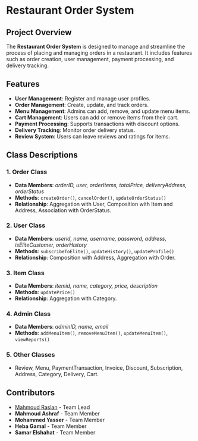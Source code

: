 # Restaurant Order System

## Project Overview
The **Restaurant Order System** is designed to manage and streamline the process of placing and managing orders in a restaurant. It includes features such as order creation, user management, payment processing, and delivery tracking.

## Features
- **User Management**: Register and manage user profiles.
- **Order Management**: Create, update, and track orders.
- **Menu Management**: Admins can add, remove, and update menu items.
- **Cart Management**: Users can add or remove items from their cart.
- **Payment Processing**: Supports transactions with discount options.
- **Delivery Tracking**: Monitor order delivery status.
- **Review System**: Users can leave reviews and ratings for items.

## Class Descriptions
### 1. Order Class
- **Data Members**: *orderID, user, orderItems, totalPrice, deliveryAddress, orderStatus*
- **Methods**: `createOrder()`, `cancelOrder()`, `updateOrderStatus()`
- **Relationship**: Aggregation with User, Composition with Item and Address, Association with OrderStatus.

### 2. User Class
- **Data Members**: *userid, name, username, password, address, isEliteCustomer, orderHistory*
- **Methods**: `subscribeToElite()`, `updateHistory()`, `updateProfile()`
- **Relationship**: Composition with Address, Aggregation with Order.

### 3. Item Class
- **Data Members**: *itemid, name, category, price, description*
- **Methods**: `updatePrice()`
- **Relationship**: Aggregation with Category.

### 4. Admin Class
- **Data Members**: *adminID, name, email*
- **Methods**: `addMenuItem()`, `removeMenuItem()`, `updateMenuItem()`, `viewReports()`

### 5. Other Classes
- Review, Menu, PaymentTransaction, Invoice, Discount, Subscription, Address, Category, Delivery, Cart.

## Contributors

- [Mahmoud Raslan](https://www.linkedin.com/in/ma7mod-raslan/) - Team Lead
- **Mahmoud Ashraf** - Team Member
- **Mohammed Yasser** - Team Member
- **Heba Gamal** - Team Member
- **Samar Elshahat** - Team Member
